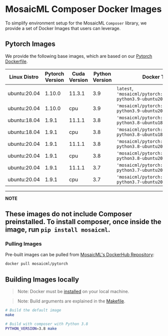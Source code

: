 # MosaicML Composer Docker Images

To simplify environment setup for the MosaicML `Composer` library, we provide a set of Docker Images that users can
leverage.

## Pytorch Images

We provide the following base images, which are based on our [Pytorch Dockerfile](pytorch/Dockerfile).

| Linux Distro | Pytorch Version | Cuda Version | Python Version | Docker Tag                                                          |
| ------------ | --------------- | ------------ | -------------- | ------------------------------------------------------------------- |
| ubuntu:20.04 | 1.10.0          | 11.3.1       | 3.9            | ``latest``, `'mosaicml/pytorch:1.10.0_cu113-python3.9-ubuntu20.04'` |
| ubuntu:20.04 | 1.10.0          | cpu          | 3.9            | `'mosaicml/pytorch:1.10.0_cpu-python3.9-ubuntu20.04'`               |
| ubuntu:18.04 | 1.9.1           | 11.1.1       | 3.8            | `'mosaicml/pytorch:1.9.1_cu111-python3.8-ubuntu18.04'`              |
| ubuntu:18.04 | 1.9.1           | cpu          | 3.8            | `'mosaicml/pytorch:1.9.1_cpu-python3.8-ubuntu18.04'`                |
| ubuntu:20.04 | 1.9.1           | 11.1.1       | 3.8            | `'mosaicml/pytorch:1.9.1_cu111-python3.8-ubuntu20.04'`              |
| ubuntu:20.04 | 1.9.1           | cpu          | 3.8            | `'mosaicml/pytorch:1.9.1_cpu-python3.8-ubuntu20.04'`                |
| ubuntu:20.04 | 1.9.1           | 11.1.1       | 3.7            | `'mosaicml/pytorch:1.9.1_cu111-python3.7-ubuntu20.04'`              |
| ubuntu:20.04 | 1.9.1           | cpu          | 3.7            | `'mosaicml/pytorch:1.9.1_cpu-python3.7-ubuntu20.04'`                |

---
**NOTE**

These images do not include Composer preinstalled. To install composer, once inside the image, run `pip install mosaicml`.
---

### Pulling Images

Pre-built images can be pulled from [MosaicML's DockerHub Repository](https://hub.docker.com/r/mosaicml/pytorch):

```bash
docker pull mosaicml/pytorch
```

## Building Images locally

> Note: Docker must be [installed](https://docs.docker.com/get-docker/) on your local machine.

> Note: Build arguments are explained in the [Makefile](Makefile).

```bash
# Build the default image
make

# Build with composer with Python 3.8
PYTHON_VERSION=3.8 make
```
